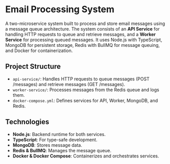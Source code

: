 # Email Processing System

A two-microservice system built to process and store email messages using a message queue architecture. The system consists of an **API Service** for handling HTTP requests to queue and retrieve messages, and a **Worker Service** for processing queued messages. It uses Node.js with TypeScript, MongoDB for persistent storage, Redis with BullMQ for message queuing, and Docker for containerization.

## Project Structure
- `api-service/`: Handles HTTP requests to queue messages (POST /messages) and retrieve messages (GET /messages).
- `worker-service/`: Processes messages from the Redis queue and logs them.
- `docker-compose.yml`: Defines services for API, Worker, MongoDB, and Redis.

## Technologies
- **Node.js**: Backend runtime for both services.
- **TypeScript**: For type-safe development.
- **MongoDB**: Stores message data.
- **Redis & BullMQ**: Manages the message queue.
- **Docker & Docker Compose**: Containerizes and orchestrates services.
